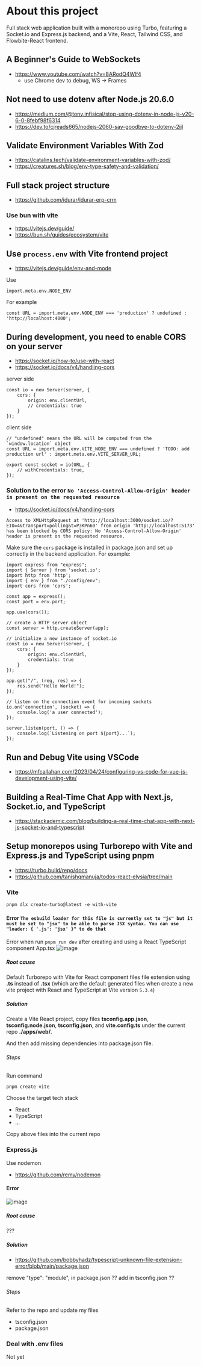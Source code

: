 # About this project
Full stack web application built with a monorepo using Turbo, featuring a Socket.io and Express.js backend, and a Vite, React, Tailwind CSS, and Flowbite-React frontend.

## A Beginner's Guide to WebSockets
- https://www.youtube.com/watch?v=8ARodQ4Wlf4
	- use Chrome dev to debug, WS -> Frames


## Not need to use dotenv after Node.js 20.6.0
- https://medium.com/@tony.infisical/stop-using-dotenv-in-node-js-v20-6-0-8febf98f6314
- https://dev.to/cjreads665/nodejs-2060-say-goodbye-to-dotenv-2ijl



## Validate Environment Variables With Zod
- https://catalins.tech/validate-environment-variables-with-zod/
- https://creatures.sh/blog/env-type-safety-and-validation/



## Full stack project structure
- https://github.com/idurar/idurar-erp-crm

### Use bun with vite
- https://vitejs.dev/guide/
- https://bun.sh/guides/ecosystem/vite



## Use `process.env` with Vite frontend project
- https://vitejs.dev/guide/env-and-mode

Use
```
import.meta.env.NODE_ENV
```

For example
```
const URL = import.meta.env.NODE_ENV === 'production' ? undefined : 'http://localhost:4000';
```



## During development, you need to enable CORS on your server
- https://socket.io/how-to/use-with-react
- https://socket.io/docs/v4/handling-cors

server side
```
const io = new Server(server, {
    cors: {
        origin: env.clientUrl,
        // credentials: true
    }
});
```

client side
```
// "undefined" means the URL will be computed from the `window.location` object
const URL = import.meta.env.VITE_NODE_ENV === undefined ? 'TODO: add production url' : import.meta.env.VITE_SERVER_URL;

export const socket = io(URL, {
    // withCredentials: true,
});
```


### Solution to the error `No 'Access-Control-Allow-Origin' header is present on the requested resource`
- https://socket.io/docs/v4/handling-cors

```
Access to XMLHttpRequest at 'http://localhost:3000/socket.io/?EIO=4&transport=polling&t=P3KPn60' from origin 'http://localhost:5173' has been blocked by CORS policy: No 'Access-Control-Allow-Origin' header is present on the requested resource.
```

Make sure the `cors` package is installed in package.json and set up correctly in the backend application. For example:
```
import express from "express";
import { Server } from 'socket.io';
import http from 'http';
import { env } from "./config/env";
import cors from 'cors';

const app = express();
const port = env.port;

app.use(cors());

// create a HTTP server object
const server = http.createServer(app);

// initialize a new instance of socket.io
const io = new Server(server, {
    cors: {
        origin: env.clientUrl,
        credentials: true
    }
});

app.get("/", (req, res) => {
    res.send("Hello World!");
});

// listen on the connection event for incoming sockets
io.on('connection', (socket) => {
    console.log('a user connected');
});

server.listen(port, () => {
    console.log(`Listening on port ${port}...`);
});

```



## Run and Debug Vite using VSCode
- https://mfcallahan.com/2023/04/24/configuring-vs-code-for-vue-js-development-using-vite/



## Building a Real-Time Chat App with Next.js, Socket.io, and TypeScript
- https://stackademic.com/blog/building-a-real-time-chat-app-with-next-js-socket-io-and-typescript



## Setup monorepos using Turborepo with Vite and Express.js and TypeScript using pnpm
- https://turbo.build/repo/docs
- https://github.com/tanishqmanuja/todos-react-elysia/tree/main


### Vite
```
pnpm dlx create-turbo@latest -e with-vite
```

#### Error `The esbuild loader for this file is currently set to "js" but it must be set to "jsx" to be able to parse JSX syntax. You can use "loader: { '.js': 'jsx' }" to do that`

Error when run `pnpm run dev` after creating and using a React TypeScript component App.tsx
![image](https://hackmd.io/_uploads/ryUULeRdR.png)


##### Root cause
Default Turborepo with Vite for React component files file extension using **.ts** instead of **.tsx** (which are the default generated files when create a new vite project with React and TypeScript at Vite version `5.3.4`)


##### Solution
Create a Vite React project, copy files **tsconfig.app.json**, **tsconfig.node.json**, **tsconfig.json**, and **vite.config.ts** under the current repo **./apps/web/**.

And then add missing dependencies into package.json file.


###### Steps
Run command 
```
pnpm create vite
```

Choose the target tech stack
- React
- TypeScript
- ...

Copy above files into the current repo


### Express.js

Use nodemon
- https://github.com/remy/nodemon


#### Error 
![image](https://hackmd.io/_uploads/HkYdGX0dR.png)


##### Root cause
??? 

##### Solution
- https://github.com/bobbyhadz/typescript-unknown-file-extension-error/blob/main/package.json

remove "type": "module", in package.json ??
add in  tsconfig.json ??

###### Steps
Refer to the repo and update my files
- tsconfig.json
- package.json



### Deal with .env files
Not yet
